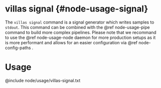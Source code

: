 # villas signal {#node-usage-signal}

The `villas signal` command is a signal generator which writes samples to `stdout`.
This command can be combined with the @ref node-usage-pipe command to build more complex pipelines.
Please note that we recommand to use the @ref node-usage-node daemon for more production setups as it is more performant and allows for an easier configuration via @ref node-config-paths .

# Usage

@include node/usage/villas-signal.txt
